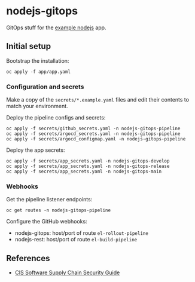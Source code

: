 # nodejs-gitops

GitOps stuff for the [example nodejs](https://github.com/redhat-capgemini-exchange/nodejs-rest) app.


## Initial setup

Bootstrap the installation:

```shell
oc apply -f app/app.yaml
```

### Configuration and secrets

Make a copy of the `secrets/*.example.yaml` files and edit their contents to match your environment.

Deploy the pipeline configs and secrets:

```shell
oc apply -f secrets/github_secrets.yaml -n nodejs-gitops-pipeline
oc apply -f secrets/argocd_secrets.yaml -n nodejs-gitops-pipeline
oc apply -f secrets/argocd_configmap.yaml -n nodejs-gitops-pipeline

```

Deploy the app secrets:

```shell
oc apply -f secrets/app_secrets.yaml -n nodejs-gitops-develop
oc apply -f secrets/app_secrets.yaml -n nodejs-gitops-release
oc apply -f secrets/app_secrets.yaml -n nodejs-gitops-main
```

### Webhooks

Get the pipeline listener endpoints:

```shell
oc get routes -n nodejs-gitops-pipeline
```

Configure the GitHub webhooks:

* nodejs-gitops: host/port of route `el-rollout-pipeline`
* nodejs-rest: host/port of route `el-build-pipeline`


## References

* [CIS Software Supply Chain Security Guide](https://github.com/aquasecurity/chain-bench/blob/main/docs/CIS-Software-Supply-Chain-Security-Guide-v1.0.pdf)